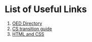 # List of Useful Links

1. [OED Directory](oed-directory/)
2. [CS transition guide](CS-transition-guide/)
3. [HTML and CSS](html5-css3/)